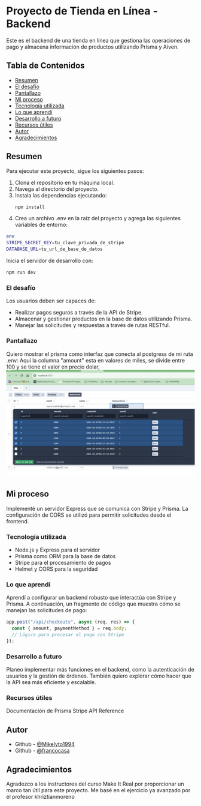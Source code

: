 # Proyecto de Tienda en Línea - Backend

Este es el backend de una tienda en línea que gestiona las operaciones de pago y almacena información de productos utilizando Prisma y Aiven.

## Tabla de Contenidos

- [Resumen](#resumen)
- [El desafío](#el-desafío)
- [Pantallazo](#pantallazo)
- [Mi proceso](#mi-proceso)
- [Tecnología utilizada](#tecnología-utilizada)
- [Lo que aprendí](#lo-que-aprendí)
- [Desarrollo a futuro](#desarrollo-a-futuro)
- [Recursos útiles](#recursos-útiles)
- [Autor](#autor)
- [Agradecimientos](#agradecimientos)

## Resumen

Para ejecutar este proyecto, sigue los siguientes pasos:

1. Clona el repositorio en tu máquina local.
2. Navega al directorio del proyecto.
3. Instala las dependencias ejecutando:
   ```bash
   npm install
   ```
4. Crea un archivo .env en la raíz del proyecto y agrega las siguientes variables de entorno:

```bash
env
STRIPE_SECRET_KEY=tu_clave_privada_de_stripe
DATABASE_URL=tu_url_de_base_de_datos
```

Inicia el servidor de desarrollo con:

```bash
npm run dev
```

### El desafío

Los usuarios deben ser capaces de:

- Realizar pagos seguros a través de la API de Stripe.
- Almacenar y gestionar productos en la base de datos utilizando Prisma.
- Manejar las solicitudes y respuestas a través de rutas RESTful.

### Pantallazo

Quiero mostrar el prisma como interfaz que conecta al postgress de mi ruta .env:
Aqui la columna "amount" esta en valores de miles, se divide entre 100 y se tiene el valor en precio dolar,
![alt text](image.png)

## Mi proceso

Implementé un servidor Express que se comunica con Stripe y Prisma. La configuración de CORS se utilizó para permitir solicitudes desde el frontend.

### Tecnología utilizada

- Node.js y Express para el servidor
- Prisma como ORM para la base de datos
- Stripe para el procesamiento de pagos
- Helmet y CORS para la seguridad

### Lo que aprendí

Aprendí a configurar un backend robusto que interactúa con Stripe y Prisma. A continuación, un fragmento de código que muestra cómo se manejan las solicitudes de pago:

```javascript
app.post("/api/checkouts", async (req, res) => {
  const { amount, paymentMethod } = req.body;
  // Lógica para procesar el pago con Stripe
});
```

### Desarrollo a futuro

Planeo implementar más funciones en el backend, como la autenticación de usuarios y la gestión de órdenes. También quiero explorar cómo hacer que la API sea más eficiente y escalable.

### Recursos útiles

Documentación de Prisma
Stripe API Reference

## Autor

- Github - [@Mikelyto1994](https://github.com/Mikelyto1994)
- Github - [@francocasa](https://github.com/francocasa)

## Agradecimientos

Agradezco a los instructores del curso Make It Real por proporcionar un marco tan útil para este proyecto. Me basé en el ejercicio ya avanzado por el profesor khriztianmoreno
